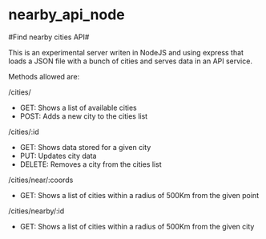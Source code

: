 # nearby_api_node
#Find nearby cities API#

This is an experimental server writen in NodeJS and using express that loads a JSON file with a bunch of cities and serves data in an API service.

Methods allowed are:

/cities/
 - GET: Shows a list of available cities
 - POST: Adds a new city to the cities list

/cities/:id
 - GET: Shows data stored for a given city
 - PUT: Updates city data
 - DELETE: Removes a city from the cities list

/cities/near/:coords
 - GET: Shows a list of cities within a radius of 500Km from the given point

/cities/nearby/:id
 - GET: Shows a list of cities within a radius of 500Km from the given city